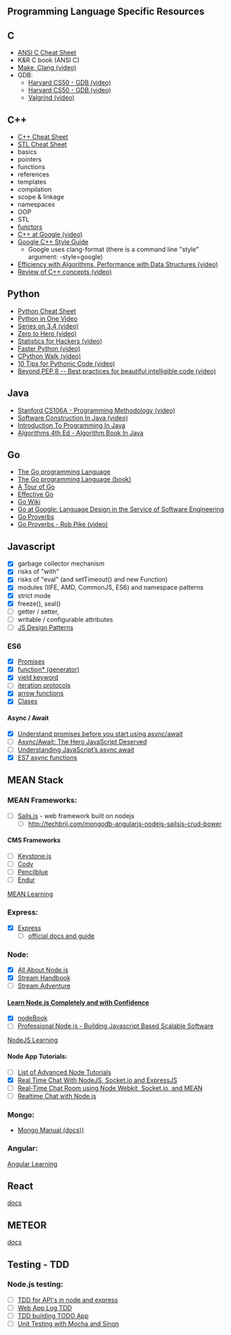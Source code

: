 ## Programming Language Specific Resources

## C
- [ANSI C Cheat Sheet](https://github.com/jwasham/google-interview-university/blob/master/extras/cheat%20sheets/C%20Reference%20Card%20(ANSI)%202.2.pdf)
- K&R C book (ANSI C)
- [Make, Clang (video)](https://www.youtube.com/watch?v=U3zCxnj2w8M)
- GDB:
    - [Harvard CS50 - GDB (video)](https://www.youtube.com/watch?v=USPvePv1uzE)
    - [Harvard CS50 - GDB (video)](https://www.youtube.com/watch?v=y5JmQItfFck)
  - [Valgrind (video)](https://www.youtube.com/watch?v=fvTsFjDuag8)

## C++
- [C++ Cheat Sheet](https://github.com/jwasham/google-interview-university/blob/master/extras/cheat%20sheets/Cpp_reference.pdf)
- [STL Cheat Sheet](https://github.com/jwasham/google-interview-university/blob/master/extras/cheat%20sheets/STL%20Quick%20Reference%201.29.pdf)
- basics
- pointers
- functions
- references
- templates
- compilation
- scope & linkage
- namespaces
- OOP
- STL
- [functors](http://www.cprogramming.com/tutorial/functors-function-objects-in-c++.html)
- [C++ at Google (video)](https://www.youtube.com/watch?v=NOCElcMcFik)
- [Google C++ Style Guide](https://google.github.io/styleguide/cppguide.html)
    - Google uses clang-format (there is a command line "style" argument: -style=google)
- [Efficiency with Algorithms, Performance with Data Structures (video)](https://youtu.be/fHNmRkzxHWs)
- [Review of C++ concepts (video)](https://www.youtube.com/watch?v=Rub-JsjMhWY)

## Python
- [Python Cheat Sheet](https://github.com/jwasham/google-interview-university/blob/master/extras/cheat%20sheets/python-cheat-sheet-v1.pdf)
- [Python in One Video](https://www.youtube.com/watch?v=N4mEzFDjqtA)
- [Series on 3.4 (video)](https://www.youtube.com/playlist?list=PL6gx4Cwl9DGAcbMi1sH6oAMk4JHw91mC_)
- [Zero to Hero (video)](https://www.youtube.com/watch?v=TV9tSHFAFjg)
- [Statistics for Hackers (video)](https://www.youtube.com/watch?v=Iq9DzN6mvYA)
- [Faster Python (video)](https://www.youtube.com/watch?v=JDSGVvMwNM8)
- [CPython Walk (video)](https://www.youtube.com/watch?v=LhadeL7_EIU&list=PLzV58Zm8FuBL6OAv1Yu6AwXZrnsFbbR0S&index=6)
- [10 Tips for Pythonic Code (video)](https://www.youtube.com/watch?v=_O23jIXsshs)
- [Beyond PEP 8 -- Best practices for beautiful intelligible code (video)](https://www.youtube.com/watch?v=wf-BqAjZb8M)
    
## Java
- [Stanford CS106A - Programming Methodology (video)](https://see.stanford.edu/Course/CS106A)
- [Software Construction In Java (video)](https://www.edx.org/course/software-construction-java-mitx-6-005-1x)
- [Introduction To Programming In Java](http://introcs.cs.princeton.edu/java/home/)
- [Algorithms 4th Ed - Algorithm Book In Java](https://www.amazon.com/gp/product/032157351X/ref=as_li_qf_sp_asin_il_tl?ie=UTF8&tag=theongoautoof-20&camp=1789&creative=9325&linkCode=as2&creativeASIN=032157351X&linkId=bbbe8c8071d4bcb15196792015fafb22)   
## Go
- [The Go programming Language](https://golang.org/)
- [The Go programming Language (book)](http://www.gopl.io/)
- [A Tour of Go](https://tour.golang.org/)
- [Effective Go](https://golang.org/doc/effective_go.html)
- [Go Wiki](https://golang.org/wiki)
- [Go at Google: Language Design in the Service of Software Engineering](https://talks.golang.org/2012/splash.article)
- [Go Proverbs](http://go-proverbs.github.io/)
- [Go Proverbs - Rob Pike (video)](https://www.youtube.com/watch?v=PAAkCSZUG1c)
    
## Javascript

 - [x] garbage collector mechanism
 - [x] risks of "with"
 - [x] risks of "eval" (and setTimeout() and new Function)
 - [x] modules (IIFE, AMD, CommonJS, ES6) and namespace patterns
 - [x] strict mode
 - [x] freeze(), seal()
 - [ ] getter / setter,
 - [ ] writable / configurable attributes
 - [ ] [JS Design Patterns](https://addyosmani.com/resources/essentialjsdesignpatterns/book/)
 
### ES6

 - [x] [Promises](https://developer.mozilla.org/en/docs/Web/JavaScript/Reference/Global_Objects/Promise)
 - [x] [function* (generator)](https://developer.mozilla.org/en-US/docs/Web/JavaScript/Reference/Statements/function*)
 - [x] [yield keyword](https://developer.mozilla.org/en-US/docs/Web/JavaScript/Reference/Operators/yield)
 - [ ] [iteration protocols](https://developer.mozilla.org/en-US/docs/Web/JavaScript/Reference/Iteration_protocols)
 - [x] [arrow functions](https://developer.mozilla.org/en/docs/Web/JavaScript/Reference/Functions/Arrow_functions)
 - [x] [Clases](https://developer.mozilla.org/en/docs/Web/JavaScript/Reference/Classes)

#### Async / Await

 - [x] [Understand promises before you start using async/await](https://medium.com/@bluepnume/learn-about-promises-before-you-start-using-async-await-eb148164a9c8#.avoea39ni)
 - [ ] [Async/Await: The Hero JavaScript Deserved](https://www.twilio.com/blog/2015/10/asyncawait-the-hero-javascript-deserved.html)
 - [ ] [Understanding JavaScript’s async await](https://ponyfoo.com/articles/understanding-javascript-async-await)
 - [x] [ES7 async functions](https://jakearchibald.com/2014/es7-async-functions/)
 
 ## MEAN Stack

### MEAN Frameworks:
- [ ] [Sails.js](http://sailsjs.org/) - web framework built on nodejs
  - [ ] http://techbrij.com/mongodb-angularjs-nodejs-sailsjs-crud-bower

#### CMS Frameworks
- [ ] [Keystone.js](http://keystonejs.com/)
- [ ] [Cody](http://www.cody-cms.org/en/)
- [ ] [Pencilblue](https://pencilblue.org/)
- [ ] [Endur](http://www.endurojs.com/)

[MEAN Learning](https://github.com/ericdouglas/MEAN-Learning)

### Express:
- [x] [Express](http://stackoverflow.com/questions/8144214/learning-express-for-node-js)
  - [ ] [official docs and guide](http://expressjs.com/)

### Node:
- [x] [All About Node.js](http://stackoverflow.com/questions/2353818/how-do-i-get-started-with-node-js)
- [x] [Stream Handbook](https://github.com/substack/stream-handbook#introduction)
- [ ] [Stream Adventure](https://github.com/substack/stream-adventure)

 #### [Learn Node.js Completely and with Confidence](http://javascriptissexy.com/learn-node-js-completely-and-with-confidence/)
- [x] [nodeBook](http://www.nodebeginner.org/)
- [ ] [Professional Node.js - Building Javascript Based Scalable Software](http://htchttp.s3.amazonaws.com/books/professional_node.js.pdf)

[NodeJS Learning](https://github.com/sergtitov/NodeJS-Learning)

#### Node App Tutorials:

 - [ ] [List of Advanced Node Tutorials](http://noeticforce.com/best-nodejs-tutorial-with-examples)
 - [x] [Real Time Chat With NodeJS, Socket.io and ExpressJS](http://code.tutsplus.com/tutorials/real-time-chat-with-nodejs-socketio-and-expressjs--net-31708)
 - [ ] [Real-Time Chat Room using Node Webkit, Socket.io, and MEAN](https://scotch.io/tutorials/a-realtime-room-chat-app-using-node-webkit-socket-io-and-mean)
 - [ ] [Realtime Chat with Node.js](http://tutorialzine.com/2014/03/nodejs-private-webchat/)

### Mongo:
- [Mongo Manual (docs))](https://docs.mongodb.com/manual/)

### Angular: 

[Angular Learning](https://github.com/jmcunningham/AngularJS-Learning)

## React
[docs](https://facebook.github.io/react/)

## METEOR
[docs](https://www.meteor.com/)

## Testing - TDD

### Node.js testing:
- [ ] [TDD for API's in node and express](http://developers.redhat.com/blog/2016/03/15/test-driven-development-for-building-apis-in-node-js-and-express/)
- [ ] [Web App Log TDD](http://webapplog.com/tdd/)
- [ ] [TDD building TODO App](https://semaphoreci.com/community/tutorials/a-tdd-approach-to-building-a-todo-api-using-node-js-and-mongodb)
- [ ] [Unit Testing with Mocha and Sinon](https://www.codementor.io/nodejs/tutorial/unit-testing-nodejs-tdd-mocha-sinon)
